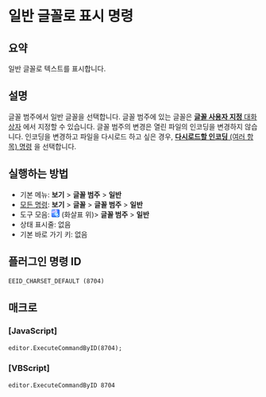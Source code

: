 # 일반 글꼴로 표시 명령

## 요약

일반 글꼴로 텍스트를 표시합니다.

## 설명

글꼴 범주에서 일반 글꼴을 선택합니다.
글꼴 범주에 있는 글꼴은 [**글꼴 사용자 지정** 대화 상자](../../dlg/properties/font/index) 에서
지정할 수 있습니다. 글꼴 범주의 변경은 열린 파일의 인코딩을 변경하지 않습니다.
인코딩을 변경하고 파일을 다시로드 하고 싶은 경우,
[**다시로드할 인코딩** (여러 항목) 명령](../file/file_reload_defined) 을 선택합니다.

## 실행하는 방법

- 기본 메뉴: **보기** \> **글꼴 범주** \> **일반**
- [모든 명령](../tools/all_commands): **보기** \> **글꼴** \> **글꼴 범주** \> **일반**
- 도구 모음: ![](../../images/fontpopup.png)
(화살표 위)\> **글꼴 범주** \> **일반**
- 상태 표시줄: 없음
- 기본 바로 가기 키: 없음

## 플러그인 명령 ID

```
EEID_CHARSET_DEFAULT (8704)
```

## 매크로

### \[JavaScript\]

```
editor.ExecuteCommandByID(8704);
```

### \[VBScript\]

```
editor.ExecuteCommandByID 8704
```

